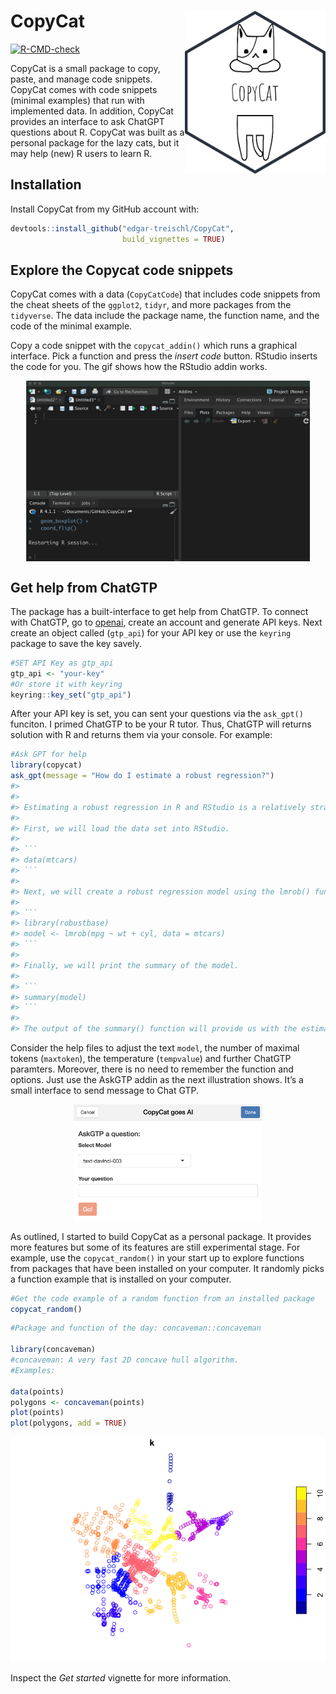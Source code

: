 
<!-- README.md is generated from README.Rmd. Please edit that file -->

# CopyCat <img src="man/figures/logo.png" alt="Copy Cat - Edgar Treischl" align="right" width="225"/>

<!-- badges: start -->

[![R-CMD-check](https://github.com/edgar-treischl/CopyCat/actions/workflows/R-CMD-check.yaml/badge.svg)](https://github.com/edgar-treischl/CopyCat/actions/workflows/R-CMD-check.yaml)

<!-- badges: end -->

CopyCat is a small package to copy, paste, and manage code snippets.
CopyCat comes with code snippets (minimal examples) that run with
implemented data. In addition, CopyCat provides an interface to ask
ChatGPT questions about R. CopyCat was built as a personal package for
the lazy cats, but it may help (new) R users to learn R.

## Installation

Install CopyCat from my GitHub account with:

``` r
devtools::install_github("edgar-treischl/CopyCat",
                         build_vignettes = TRUE)
```

## Explore the Copycat code snippets

CopyCat comes with a data (`CopyCatCode`) that includes code snippets
from the cheat sheets of the `ggplot2`, `tidyr`, and more packages from
the `tidyverse`. The data include the package name, the function name,
and the code of the minimal example.

Copy a code snippet with the `copycat_addin()` which runs a graphical
interface. Pick a function and press the *insert code* button. RStudio
inserts the code for you. The gif shows how the RStudio addin works.

<img src="man/figures/addin_animated.gif" width="90%" style="display: block; margin: auto;" />

## Get help from ChatGTP

The package has a built-interface to get help from ChatGTP. To connect
with ChatGTP, go to
<a href="https://openai.com/" class="uri">openai</a>, create an account
and generate API keys. Next create an object called (`gtp_api`) for your
API key or use the `keyring` package to save the key savely.

``` r
#SET API Key as gtp_api
gtp_api <- "your-key"
#Or store it with keyring
keyring::key_set("gtp_api")
```

After your API key is set, you can sent your questions via the
`ask_gpt()` funciton. I primed ChatGTP to be your R tutor. Thus, ChatGTP
will returns solution with R and returns them via your console. For
example:

``` r
#Ask GPT for help
library(copycat)
ask_gpt(message = "How do I estimate a robust regression?")
#> 
#> 
#> Estimating a robust regression in R and RStudio is a relatively straightforward process. To demonstrate, we will use the mtcars data set.
#> 
#> First, we will load the data set into RStudio.
#> 
#> ```
#> data(mtcars)
#> ```
#> 
#> Next, we will create a robust regression model using the lmrob() function from the robustbase package.
#> 
#> ```
#> library(robustbase)
#> model <- lmrob(mpg ~ wt + cyl, data = mtcars)
#> ```
#> 
#> Finally, we will print the summary of the model.
#> 
#> ```
#> summary(model)
#> ```
#> 
#> The output of the summary() function will provide us with the estimated coefficients, standard errors, t-values, and p-values for the model.
```

Consider the help files to adjust the text `model`, the number of
maximal tokens (`maxtoken`), the temperature (`tempvalue`) and further
ChatGTP paramters. Moreover, there is no need to remember the function
and options. Just use the AskGTP addin as the next illustration shows.
It’s a small interface to send message to Chat GTP.

<img src="man/figures/gtp_addin.png" width="60%" style="display: block; margin: auto;" />

As outlined, I started to build CopyCat as a personal package. It
provides more features but some of its features are still experimental
stage. For example, use the `copycat_random()` in your start up to
explore functions from packages that have been installed on your
computer. It randomly picks a function example that is installed on your
computer.

``` r
#Get the code example of a random function from an installed package
copycat_random()
```

``` r
#Package and function of the day: concaveman::concaveman 

library(concaveman)
#concaveman: A very fast 2D concave hull algorithm.
#Examples:

data(points)
polygons <- concaveman(points)
plot(points)
plot(polygons, add = TRUE)
```

<img src="man/figures/unnamed-chunk-9-1.png" width="100%" />

Inspect the *Get started* vignette for more information.
